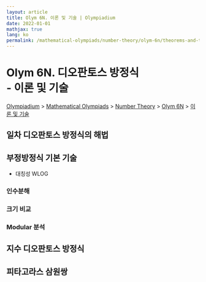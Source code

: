 ```yaml
---
layout: article
title: Olym 6N. 이론 및 기술 | Olympiadium
date: 2022-01-01
mathjax: true
lang: ko
permalink: /mathematical-olympiads/number-theory/olym-6n/theorems-and-techniques/
---
```

# Olym 6N. 디오판토스 방정식 <br> <ssup> - 이론 및 기술</ssup>

<a href="{{ site.homeurl }}">Olympiadium</a> > <a href="{{ site.homeurl }}mathematical-olympiads/">Mathematical Olympiads</a> > <a href="{{ site.homeurl }}mathematical-olympiads/number-theory/">Number Theory</a> > <a href="{{ site.homeurl }}mathematical-olympiads/number-theory/olym-6n/">Olym 6N</a> > <a href="{{ site.homeurl }}mathematical-olympiads/number-theory/olym-6n/theorems-and-techniques/">이론 및 기술</a>

## 일차 디오판토스 방정식의 해법

## 부정방정식 기본 기술
- 대칭성 WLOG

### 인수분해

### 크기 비교

### Modular 분석

## 지수 디오판토스 방정식

## 피타고라스 삼원쌍